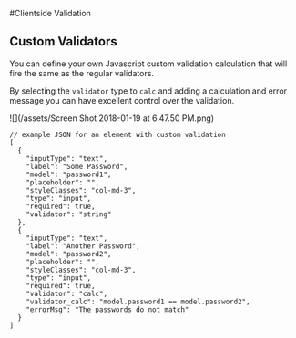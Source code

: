 #Clientside Validation



## Custom Validators
You can define your own Javascript custom validation calculation that will fire the same as the regular validators.

By selecting the `validator` type to `calc` and adding a calculation and error message you can have excellent control over the validation. 

![](/assets/Screen Shot 2018-01-19 at 6.47.50 PM.png)

```
// example JSON for an element with custom validation
[
  {
    "inputType": "text",
    "label": "Some Password",
    "model": "password1",
    "placeholder": "",
    "styleClasses": "col-md-3",
    "type": "input",
    "required": true,
    "validator": "string"
  },
  {
    "inputType": "text",
    "label": "Another Password",
    "model": "password2",
    "placeholder": "",
    "styleClasses": "col-md-3",
    "type": "input",
    "required": true,
    "validator": "calc",
    "validator_calc": "model.password1 == model.password2",
    "errorMsg": "The passwords do not match"
  }
]
```